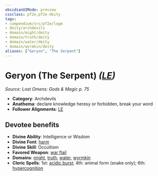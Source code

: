 ```yaml
---
obsidianUIMode: preview
cssclass: pf2e,pf2e-deity
tags:
- compendium/src/pf2e/logm
- deity/archdevils
- domain/might/deity
- domain/truth/deity
- domain/water/deity
- domain/wyrmkin/deity
aliases: ["Geryon", "The Serpent"]
---
```

# Geryon (The Serpent) *([LE](../../../rules/traits/lawful-evil-b1.md))*  
*Source: Lost Omens: Gods & Magic p. 75*  

- **Category**: Archdevils
- **Anathema**: declare knowledge heresy or forbidden, break your word
- **Follower Alignments**: [LE](../../../rules/traits/lawful-evil-b1.md)

## Devotee benefits

- **Divine Ability**: Intelligence or Wisdom
- **Divine Font**: [harm](../../spells/harm.md)
- **Divine Skill**: Occultism
- **Favored Weapon**: [war flail](../../equipment/items/war-flail.md)
- **Domains**: [might](../domains.md#Might), [truth](../domains.md#Truth), [water](../domains.md#Water), [wyrmkin](../domains.md#Wyrmkin)
- **Cleric Spells**: 1st: [acidic burst](../../spells/acidic-burst-logm.md); 4th: animal form (snake only); 6th: [hypercognition](../../spells/hypercognition.md)
